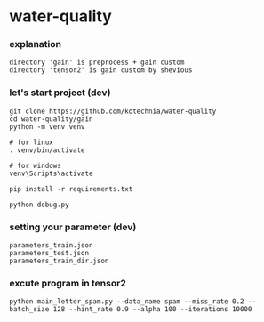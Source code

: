 # water-quality

### explanation
```
directory 'gain' is preprocess + gain custom
directory 'tensor2' is gain custom by shevious
```

### let's start project (dev)
```
git clone https://github.com/kotechnia/water-quality
cd water-quality/gain
python -m venv venv

# for linux
. venv/bin/activate

# for windows
venv\Scripts\activate

pip install -r requirements.txt

python debug.py
```

### setting your parameter (dev)
```
parameters_train.json
parameters_test.json
parameters_train_dir.json
```

### excute program in tensor2
```
python main_letter_spam.py --data_name spam --miss_rate 0.2 --batch_size 128 --hint_rate 0.9 --alpha 100 --iterations 10000
```